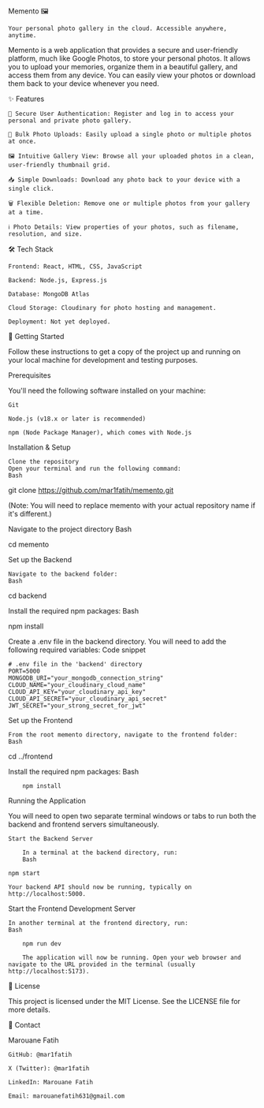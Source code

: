 Memento 🖼️

    Your personal photo gallery in the cloud. Accessible anywhere, anytime.

Memento is a web application that provides a secure and user-friendly platform, much like Google Photos, to store your personal photos. It allows you to upload your memories, organize them in a beautiful gallery, and access them from any device. You can easily view your photos or download them back to your device whenever you need.

✨ Features

    🔐 Secure User Authentication: Register and log in to access your personal and private photo gallery.

    🚀 Bulk Photo Uploads: Easily upload a single photo or multiple photos at once.

    🖼️ Intuitive Gallery View: Browse all your uploaded photos in a clean, user-friendly thumbnail grid.

    📥 Simple Downloads: Download any photo back to your device with a single click.

    🗑️ Flexible Deletion: Remove one or multiple photos from your gallery at a time.

    ℹ️ Photo Details: View properties of your photos, such as filename, resolution, and size.

🛠️ Tech Stack

    Frontend: React, HTML, CSS, JavaScript

    Backend: Node.js, Express.js

    Database: MongoDB Atlas

    Cloud Storage: Cloudinary for photo hosting and management.

    Deployment: Not yet deployed.

🚀 Getting Started

Follow these instructions to get a copy of the project up and running on your local machine for development and testing purposes.

Prerequisites

You'll need the following software installed on your machine:

    Git

    Node.js (v18.x or later is recommended)

    npm (Node Package Manager), which comes with Node.js

Installation & Setup

    Clone the repository
    Open your terminal and run the following command:
    Bash

git clone https://github.com/mar1fatih/memento.git

(Note: You will need to replace memento with your actual repository name if it's different.)

Navigate to the project directory
Bash

cd memento

Set up the Backend

    Navigate to the backend folder:
    Bash

cd backend

Install the required npm packages:
Bash

npm install

Create a .env file in the backend directory. You will need to add the following required variables:
Code snippet

    # .env file in the 'backend' directory
    PORT=5000
    MONGODB_URI="your_mongodb_connection_string"
    CLOUD_NAME="your_cloudinary_cloud_name"
    CLOUD_API_KEY="your_cloudinary_api_key"
    CLOUD_API_SECRET="your_cloudinary_api_secret"
    JWT_SECRET="your_strong_secret_for_jwt"

Set up the Frontend

    From the root memento directory, navigate to the frontend folder:
    Bash

cd ../frontend 

Install the required npm packages:
Bash

        npm install

Running the Application

You will need to open two separate terminal windows or tabs to run both the backend and frontend servers simultaneously.

    Start the Backend Server

        In a terminal at the backend directory, run:
        Bash

    npm start

    Your backend API should now be running, typically on http://localhost:5000.

Start the Frontend Development Server

    In another terminal at the frontend directory, run:
    Bash

        npm run dev

        The application will now be running. Open your web browser and navigate to the URL provided in the terminal (usually http://localhost:5173).

📜 License

This project is licensed under the MIT License. See the LICENSE file for more details.

📧 Contact

Marouane Fatih

    GitHub: @mar1fatih

    X (Twitter): @mar1fatih

    LinkedIn: Marouane Fatih

    Email: marouanefatih631@gmail.com